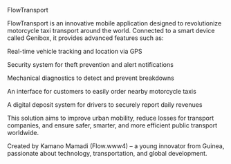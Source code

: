 FlowTransport

FlowTransport is an innovative mobile application designed to revolutionize motorcycle taxi transport around the world. Connected to a smart device called Genibox, it provides advanced features such as:

Real-time vehicle tracking and location via GPS

Security system for theft prevention and alert notifications

Mechanical diagnostics to detect and prevent breakdowns

An interface for customers to easily order nearby motorcycle taxis

A digital deposit system for drivers to securely report daily revenues


This solution aims to improve urban mobility, reduce losses for transport companies, and ensure safer, smarter, and more efficient public transport worldwide.

Created by Kamano Mamadi (Flow.www4) – a young innovator from Guinea, passionate about technology, transportation, and global development.
